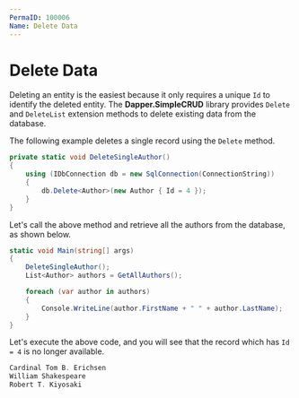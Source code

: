 ```yaml
---
PermaID: 100006
Name: Delete Data
---
```


# Delete Data

Deleting an entity is the easiest because it only requires a unique `Id` to identify the deleted entity. The **Dapper.SimpleCRUD** library provides `Delete` and `DeleteList` extension methods to delete existing data from the database.

The following example deletes a single record using the `Delete` method.

```csharp
private static void DeleteSingleAuthor()
{
    using (IDbConnection db = new SqlConnection(ConnectionString))
    {
        db.Delete<Author>(new Author { Id = 4 });
    }
}
```

Let's call the above method and retrieve all the authors from the database, as shown below.

```csharp
static void Main(string[] args)
{
    DeleteSingleAuthor();
    List<Author> authors = GetAllAuthors();

    foreach (var author in authors)
    {
        Console.WriteLine(author.FirstName + " " + author.LastName);
    }
}
```

Let's execute the above code, and you will see that the record which has `Id = 4` is no longer available.

```csharp
Cardinal Tom B. Erichsen
William Shakespeare
Robert T. Kiyosaki
```
